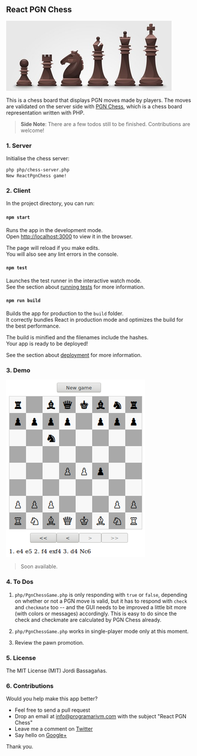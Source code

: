 ## React PGN Chess

![React PGN Chess](/resources/black-chess-pieces.jpg?raw=true)

This is a chess board that displays PGN moves made by players. The moves are validated on the server side with [PGN Chess](https://github.com/programarivm/pgn-chess), which is a chess board representation written with PHP.

> **Side Note**: There are a few todos still to be finished. Contributions are welcome!

### 1. Server

Initialise the chess server:

    php php/chess-server.php
    New ReactPgnChess game!

### 2. Client

In the project directory, you can run:

#### `npm start`

Runs the app in the development mode.<br>
Open [http://localhost:3000](http://localhost:3000) to view it in the browser.

The page will reload if you make edits.<br>
You will also see any lint errors in the console.

#### `npm test`

Launches the test runner in the interactive watch mode.<br>
See the section about [running tests](https://facebook.github.io/create-react-app/docs/running-tests) for more information.

#### `npm run build`

Builds the app for production to the `build` folder.<br>
It correctly bundles React in production mode and optimizes the build for the best performance.

The build is minified and the filenames include the hashes.<br>
Your app is ready to be deployed!

See the section about [deployment](https://facebook.github.io/create-react-app/docs/deployment) for more information.

### 3. Demo

![React PGN Chess](/resources/figure-01.png?raw=true)
> Soon available.

### 4. To Dos

1. `php/PgnChessGame.php` is only responding with `true` or `false`, depending on whether or not a PGN move is valid, but it has to respond with `check` and `checkmate` too -- and the GUI needs to be improved a little bit more (with colors or messages) accordingly. This is easy to do since the check and checkmate are calculated by PGN Chess already.

2. `php/PgnChessGame.php` works in single-player mode only at this moment.

3. Review the pawn promotion.

### 5. License

The MIT License (MIT) Jordi Bassagañas.

### 6. Contributions

Would you help make this app better?

- Feel free to send a pull request
- Drop an email at info@programarivm.com with the subject "React PGN Chess"
- Leave me a comment on [Twitter](https://twitter.com/programarivm)
- Say hello on [Google+](https://plus.google.com/+Programarivm)

Thank you.
